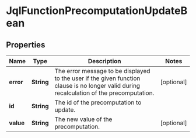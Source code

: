 # JqlFunctionPrecomputationUpdateBean

## Properties
Name | Type | Description | Notes
------------ | ------------- | ------------- | -------------
**error** | **String** | The error message to be displayed to the user if the given function clause is no longer valid during recalculation of the precomputation. |  [optional]
**id** | **String** | The id of the precomputation to update. | 
**value** | **String** | The new value of the precomputation. |  [optional]
